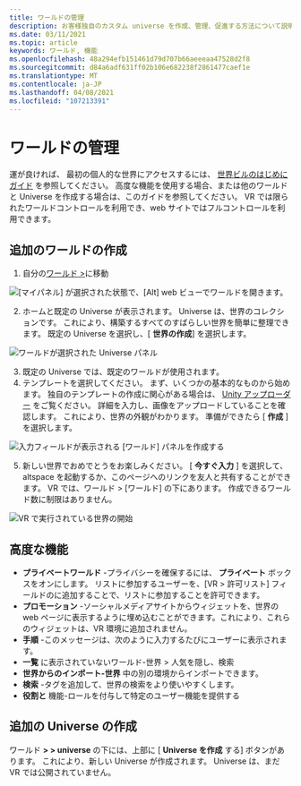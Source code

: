 ```yaml
---
title: ワールドの管理
description: お客様独自のカスタム universe を作成、管理、促進する方法について説明します。
ms.date: 03/11/2021
ms.topic: article
keywords: ワールド, 機能
ms.openlocfilehash: 48a294efb151461d79d707b66aeeeaa47528d2f8
ms.sourcegitcommit: d84a6adf631ff02b106e682238f2861477caef1e
ms.translationtype: MT
ms.contentlocale: ja-JP
ms.lasthandoff: 04/08/2021
ms.locfileid: "107213391"
---
```

# <a name="managing-worlds"></a>ワールドの管理

運が良ければ、 最初の個人的な世界にアクセスするには、 [世界ビルのはじめにガイド](world-building-getting-started.md) を参照してください。 高度な機能を使用する場合、または他のワールドと Universe を作成する場合は、このガイドを参照してください。 VR では限られたワールドコントロールを利用でき、web サイトではフルコントロールを利用できます。

## <a name="creating-extra-worlds"></a>追加のワールドの作成

1. 自分の[ワールド >](https://account.altvr.com/worlds/my)に移動

![[マイパネル] が選択された状態で、[Alt] web ビューでワールドを開きます。](images/manage-worlds-img-01.png)

2. ホームと既定の Universe が表示されます。 Universe は、世界のコレクションです。 これにより、構築するすべてのすばらしい世界を簡単に整理できます。 既定の Universe を選択し、[ **世界の作成**] を選択します。

![ワールドが選択された Universe パネル](images/manage-worlds-img-02.png)

3. 既定の Universe では、既定のワールドが使用されます。
4. テンプレートを選択してください。 まず、いくつかの基本的なものから始めます。 独自のテンプレートの作成に関心がある場合は、 [Unity アップローダー](world-building-toolkit-getting-started.md) をご覧ください。 詳細を入力し、画像をアップロードしていることを確認します。 これにより、世界の外観がわかります。 準備ができたら [ **作成** ] を選択します。

![入力フィールドが表示される [ワールド] パネルを作成する](images/manage-worlds-img-03.png)

5. 新しい世界でおめでとうをお楽しみください。 [ **今すぐ入力** ] を選択して、altspace を起動するか、このページへのリンクを友人と共有することができます。 VR では、ワールド > [ワールド] の下にあります。 作成できるワールド数に制限はありません。

![VR で実行されている世界の開始](images/manage-worlds-img-04.png)

## <a name="advanced-features"></a>高度な機能

* **プライベートワールド** -プライバシーを確保するには、 **プライベート** ボックスをオンにします。 リストに参加するユーザーを、[VR > 許可リスト] フィールドのに追加することで、リストに参加することを許可できます。
* **プロモーション** -ソーシャルメディアサイトからウィジェットを、世界の web ページに表示するように埋め込むことができます。これにより、これらのウィジェットは、VR 環境に追加されません。
* **手順** -このメッセージは、次のように入力するたびにユーザーに表示されます。
* **一覧** に表示されていないワールド-世界 > 人気を隠し、検索
* **世界からのインポート-世界** 中の別の環境からインポートできます。
* **検索** -タグを追加して、世界の検索をより使いやすくします。
* **役割と** 機能-ロールを付与して特定のユーザー機能を提供する

## <a name="creating-extra-universes"></a>追加の Universe の作成

ワールド **> > universe** の下には、上部に [ **Universe を作成** する] ボタンがあります。 これにより、新しい Universe が作成されます。 Universe は、まだ VR では公開されていません。